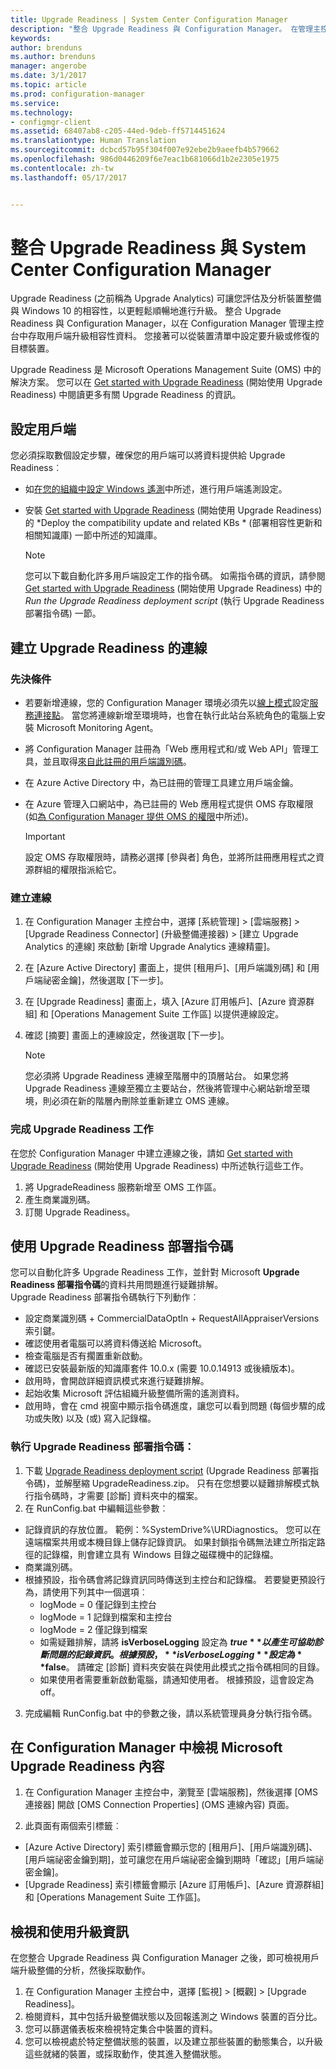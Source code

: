 ```yaml
---
title: Upgrade Readiness | System Center Configuration Manager
description: "整合 Upgrade Readiness 與 Configuration Manager。 在管理主控台中存取升級相容性資料。 設定要升級或修復的目標裝置。"
keywords: 
author: brenduns
ms.author: brenduns
manager: angerobe
ms.date: 3/1/2017
ms.topic: article
ms.prod: configuration-manager
ms.service: 
ms.technology:
- configmgr-client
ms.assetid: 68407ab8-c205-44ed-9deb-ff5714451624
ms.translationtype: Human Translation
ms.sourcegitcommit: dcbcd57b95f304f007e92ebe2b9aeefb4b579662
ms.openlocfilehash: 986d0446209f6e7eac1b681066d1b2e2305e1975
ms.contentlocale: zh-tw
ms.lasthandoff: 05/17/2017


---
```


# <a name="integrate-upgrade-readiness-with-system-center-configuration-manager"></a>整合 Upgrade Readiness 與 System Center Configuration Manager
Upgrade Readiness (之前稱為 Upgrade Analytics) 可讓您評估及分析裝置整備與 Windows 10 的相容性，以更輕鬆順暢地進行升級。 整合 Upgrade Readiness 與 Configuration Manager，以在 Configuration Manager 管理主控台中存取用戶端升級相容性資料。 您接著可以從裝置清單中設定要升級或修復的目標裝置。

Upgrade Readiness 是 Microsoft Operations Management Suite (OMS) 中的解決方案。 您可以在 [Get started with Upgrade Readiness](https://technet.microsoft.com/itpro/windows/deploy/manage-windows-upgrades-with-upgrade-readiness) (開始使用 Upgrade Readiness) 中閱讀更多有關 Upgrade Readiness 的資訊。

## <a name="configure-clients"></a>設定用戶端

您必須採取數個設定步驟，確保您的用戶端可以將資料提供給 Upgrade Readiness︰

-  如[在您的組織中設定 Windows 遙測](https://technet.microsoft.com/itpro/windows/manage/configure-windows-telemetry-in-your-organization)中所述，進行用戶端遙測設定。
-  安裝 [Get started with Upgrade Readiness](https://technet.microsoft.com/itpro/windows/deploy/manage-windows-upgrades-with-upgrade-readiness) (開始使用 Upgrade Readiness) 的 *Deploy the compatibility update and related KBs * (部署相容性更新和相關知識庫) 一節中所述的知識庫。

    > [!NOTE]
    > 您可以下載自動化許多用戶端設定工作的指令碼。 如需指令碼的資訊，請參閱 [Get started with Upgrade Readiness](https://technet.microsoft.com/itpro/windows/deploy/manage-windows-upgrades-with-upgrade-readiness) (開始使用 Upgrade Readiness) 中的 *Run the Upgrade Readiness deployment script* (執行 Upgrade Readiness 部署指令碼) 一節。

## <a name="create-a-connection-to-upgrade-readiness"></a>建立 Upgrade Readiness 的連線

### <a name="prerequisites"></a>先決條件

- 若要新增連線，您的 Configuration Manager 環境必須先以[線上模式](https://azure.microsoft.com/en-us/documentation/articles/resource-group-create-service-principal-portal/)設定[服務連接點](/sccm/core/servers/deploy/configure/about-the-service-connection-point)。 當您將連線新增至環境時，也會在執行此站台系統角色的電腦上安裝 Microsoft Monitoring Agent。
- 將 Configuration Manager 註冊為「Web 應用程式和/或 Web API」管理工具，並且取得[來自此註冊的用戶端識別碼](https://azure.microsoft.com/documentation/articles/active-directory-integrating-applications/)。
- 在 Azure Active Directory 中，為已註冊的管理工具建立用戶端金鑰。
- 在 Azure 管理入口網站中，為已註冊的 Web 應用程式提供 OMS 存取權限 (如[為 Configuration Manager 提供 OMS 的權限](https://azure.microsoft.com/en-us/documentation/articles/log-analytics-sccm/#provide-configuration-manager-with-permissions-to-oms)中所述)。

    > [!IMPORTANT]
    > 設定 OMS 存取權限時，請務必選擇 [參與者] 角色，並將所註冊應用程式之資源群組的權限指派給它。

### <a name="create-the-connection"></a>建立連線

1.  在 Configuration Manager 主控台中，選擇 [系統管理] > [雲端服務] > [Upgrade Readiness Connector] (升級整備連接器) > [建立 Upgrade Analytics 的連線] 來啟動 [新增 Upgrade Analytics 連線精靈]。
3.  在 [Azure Active Directory] 畫面上，提供 [租用戶]、[用戶端識別碼] 和 [用戶端祕密金鑰]，然後選取 [下一步]。
4.  在 [Upgrade Readiness] 畫面上，填入 [Azure 訂用帳戶]、[Azure 資源群組] 和 [Operations Management Suite 工作區] 以提供連線設定。
5.  確認 [摘要] 畫面上的連線設定，然後選取 [下一步]。

    > [!NOTE]
    > 您必須將 Upgrade Readiness 連線至階層中的頂層站台。 如果您將 Upgrade Readiness 連線至獨立主要站台，然後將管理中心網站新增至環境，則必須在新的階層內刪除並重新建立 OMS 連線。

### <a name="complete-upgrade-readiness-tasks"></a>完成 Upgrade Readiness 工作  

在您於 Configuration Manager 中建立連線之後，請如 [Get started with Upgrade Readiness](https://technet.microsoft.com/itpro/windows/deploy/manage-windows-upgrades-with-upgrade-readiness) (開始使用 Upgrade Readiness) 中所述執行這些工作。  

1. 將 UpgradeReadiness 服務新增至 OMS 工作區。  
2. 產生商業識別碼。  
3. 訂閱 Upgrade Readiness。   

## <a name="use-the-upgrade-readiness-deployment-script"></a>使用 Upgrade Readiness 部署指令碼  

您可以自動化許多 Upgrade Readiness 工作，並針對 Microsoft **Upgrade Readiness 部署指令碼**的資料共用問題進行疑難排解。  
Upgrade Readiness 部署指令碼執行下列動作︰  

- 設定商業識別碼 + CommercialDataOptIn + RequestAllAppraiserVersions 索引鍵。  
- 確認使用者電腦可以將資料傳送給 Microsoft。  
- 檢查電腦是否有擱置重新啟動。   
- 確認已安裝最新版的知識庫套件 10.0.x (需要 10.0.14913 或後續版本)。  
- 啟用時，會開啟詳細資訊模式來進行疑難排解。  
- 起始收集 Microsoft 評估組織升級整備所需的遙測資料。  
- 啟用時，會在 cmd 視窗中顯示指令碼進度，讓您可以看到問題 (每個步驟的成功或失敗) 以及 (或) 寫入記錄檔。  

### <a name="to-run-the-upgrade-readiness-deployment-script"></a>執行 Upgrade Readiness 部署指令碼：  

1. 下載 [Upgrade Readiness deployment script](https://go.microsoft.com/fwlink/?LinkID=822966&clcid=0x409) (Upgrade Readiness 部署指令碼)，並解壓縮 UpgradeReadiness.zip。 只有在您想要以疑難排解模式執行指令碼時，才需要 [診斷] 資料夾中的檔案。  
2. 在 RunConfig.bat 中編輯這些參數︰  
- 記錄資訊的存放位置。 範例：%SystemDrive%\URDiagnostics。 您可以在遠端檔案共用或本機目錄上儲存記錄資訊。 如果封鎖指令碼無法建立所指定路徑的記錄檔，則會建立具有 Windows 目錄之磁碟機中的記錄檔。  
- 商業識別碼。  
- 根據預設，指令碼會將記錄資訊同時傳送到主控台和記錄檔。 若要變更預設行為，請使用下列其中一個選項︰  
    - logMode = 0 僅記錄到主控台  
    - logMode = 1 記錄到檔案和主控台  
    - logMode = 2 僅記錄到檔案  
    - 如需疑難排解，請將 **isVerboseLogging** 設定為 **$true** 以產生可協助診斷問題的記錄資訊。 根據預設，**isVerboseLogging** 設定為 **$false**。 請確定 [診斷] 資料夾安裝在與使用此模式之指令碼相同的目錄。  
    - 如果使用者需要重新啟動電腦，請通知使用者。 根據預設，這會設定為 off。  

3. 完成編輯 RunConfig.bat 中的參數之後，請以系統管理員身分執行指令碼。  


## <a name="view-microsoft-upgrade-readiness-properties-in-configuration-manager"></a>在 Configuration Manager 中檢視 Microsoft Upgrade Readiness 內容  

1.  在 Configuration Manager 主控台中，瀏覽至 [雲端服務]，然後選擇 [OMS 連接器] 開啟 [OMS Connection Properties] (OMS 連線內容) 頁面。  

2.  此頁面有兩個索引標籤︰
  * [Azure Active Directory] 索引標籤會顯示您的 [租用戶]、[用戶端識別碼]、[用戶端祕密金鑰到期]，並可讓您在用戶端祕密金鑰到期時「確認」[用戶端祕密金鑰]。
  * [Upgrade Readiness] 索引標籤會顯示 [Azure 訂用帳戶]、[Azure 資源群組] 和 [Operations Management Suite 工作區]。

## <a name="view-and-use-the-upgrade-information"></a>檢視和使用升級資訊

在您整合 Upgrade Readiness 與 Configuration Manager 之後，即可檢視用戶端升級整備的分析，然後採取動作。

1. 在 Configuration Manager 主控台中，選擇 [監視] > [概觀] > [Upgrade Readiness]。
2. 檢閱資料，其中包括升級整備狀態以及回報遙測之 Windows 裝置的百分比。
3. 您可以篩選儀表板來檢視特定集合中裝置的資料。
4. 您可以檢視處於特定整備狀態的裝置，以及建立那些裝置的動態集合，以升級這些就緒的裝置，或採取動作，使其進入整備狀態。

